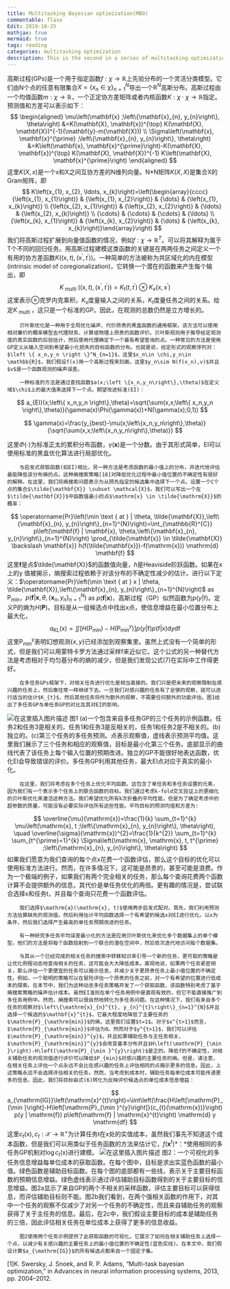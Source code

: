 ```yaml
---
title: Multitasking Bayesian optimization(MBO)
commentable: flase
Edit: 2019-10-25
mathjax: true
mermaid: true
tags: reading
categories: multitasking optimization
description: This is the second in a series of multitasking optimization algorithms-Multitasking Bayesian optimization(MBO).
---
```

高斯过程(GPs)是一个用于指定函数$f:\chi \rightarrow \mathbb{R}$上先验分布的一个灵活分类模型。它们由N个点的任意有限集合$X=\left \{ x_n\in \chi \right \}^N_{n=1}$导出一个$\mathbb{R}^N$高斯分布。高斯过程由一个均值函数$m:\chi\rightarrow \mathbb{R}$，一个正定协方差矩阵或者内核函数$K:\chi \cdot \chi\rightarrow\mathbb{R}$指定。预测值和方差可以表示如下：
$$
\begin{aligned} \mu\left(\mathbf{x} ;\left\{\mathbf{x}_{n}, y_{n}\right\}, \theta\right) &=K(\mathbf{X}, \mathbf{x})^{\top} K(\mathbf{X}, \mathbf{X})^{-1}(\mathbf{y}-m(\mathbf{X})) \\ \Sigma\left(\mathbf{x}, \mathbf{x}^{\prime} ;\left\{\mathbf{x}_{n}, y_{n}\right\}, \theta\right) &=K\left(\mathbf{x}, \mathbf{x}^{\prime}\right)-K(\mathbf{X}, \mathbf{x})^{\top} K(\mathbf{X}, \mathbf{X})^{-1} K\left(\mathbf{X}, \mathbf{x}^{\prime}\right) \end{aligned}
$$
		这里$K(X,x)$是一个x和X之间互协方差的N维列向量。N*N矩阵$K(X,X)$是集合X的Gram矩阵，即
$$
K\left(x_{1}, x_{2}, \ldots, x_{k}\right)=\left(\begin{array}{cccc}{\left(x_{1}, x_{1}\right)} & {\left(x_{1}, x_{2}\right)} & {\dots} & {\left(x_{1}, x_{k}\right)} \\ {\left(x_{2}, x_{1}\right)} & {\left(x_{2}, x_{2}\right)} & {\ldots} & {\left(x_{2}, x_{k}\right)} \\ {\cdots} & {\cdots} & {\cdots} & {\ldots} \\ {\left(x_{k}, x_{1}\right)} & {\left(x_{k}, x_{2}\right)} & {\dots} & {\left(x_{k}, x_{k}\right)}\end{array}\right)
$$
		我们将高斯过程扩展到向量值函数的情况，例如$f:\chi \rightarrow \mathbb{R}^T$。可以将其解释为属于T个不同的回归任务。用高斯过程建模这类函数的关键是在两两任务之间定义一个有用的协方差函数$K\left((\mathrm{x}, t),\left(\mathrm{x}^{\prime}, t^{\prime}\right)\right)$。一种简单的方法被称为共区域化的内在模型(intrinsic model of coregionalization)，它转换一个潜在的函数来产生每个输出，即
$$
K_{\text { multi }}\left((\mathrm{x}, t),\left(\mathrm{x}^{\prime}, t^{\prime}\right)\right)=K_{\mathrm{t}}\left(t, t^{\prime}\right) \otimes K_{\mathrm{x}}\left(\mathrm{x}, \mathrm{x}^{\prime}\right)
$$
这里表示$\otimes$克罗内克乘积，$K_{\mathrm{x}}$度量输入之间的关系，$K_{t}$度量任务之间的关系。给定$K_{\text { multi }}$，这只是一个标准的GP。因此，在观测的总数仍然是立方增长的。

		贝叶斯优化是一种用于全局优化噪声、代价昂贵的黑盒函数的通用框架。该方法可以使用相对廉价的概率模型去代理财务、计算或物理上昂贵的函数评价。贝叶斯规则用于推导给定观测值的真实函数的后验估计，然后使用代理确定下一个最有希望查询的点。一种常见的方法是使用GP定义从输入空间到希望最小化损失的目标函数的分布。也就是说，给定形式的观察序列对：$\left \{ x_n,y_n \right \}^N_{n=1}$，这里$x_n\in \chi,y_n\in \mathbb{R}$，我们假设f(x)用一个高斯过程来刻画，这里$y_n\sim N(f(x_n),v)$并且$v$是一个函数观测的噪声误差。		
	
		一种标准的方法是通过查找函数$a(x;\left \{x_n,y_n\right\},\theta)$在定义域$\chi$上的最大值来选择下一个点。期望改进标准(EI)：
$$
a_{EI}(x;\left\{ x_n,y_n \right\},\theta)=\sqrt{\sum(x,x;\left\{ x_n,y_n \right\},\theta)}(\gamma(x)\Phi(\gamma(x))+N(\gamma(x);0,1))
$$

$$
\gamma(x)=\frac{y_{best}-\mu(x;\left\{x_n,y_n\right\},\theta)}{\sqrt{\sum(x,x;\left\{x_n,y_n\right\},\theta)}}
$$

这里$\Phi(\cdot)$为标准正太的累积分布函数，$\gamma(\mathbf{x})$是一个分数。由于其形式简单，EI可以使用标准的黑盒优化算法进行局部优化。

		与启发式获取函数(如EI)相比，另一种方法是考虑函数的最小值上的分布，并迭代地评估最能降低该分布熵的点。这种熵搜索策略[18]对降低优化过程中最小值位置的不确定性有很好的解释。在这里，我们将熵搜索问题表示为从预先指定的候选集中选择下一个点。设置一个C个点的集合$\tilde{\mathbf{X}} \subset \mathcal{X}$，我们可以写出一个在$\tilde{\mathbf{X}}$中函数值最小的点$\mathrm{x} \in \tilde{\mathrm{X}}$的概率：
$$
\operatorname{Pr}\left(\min \text { at } | \theta, \tilde{\mathbf{X}},\left\{\mathbf{x}_{n}, y_{n}\right\}_{n=1}^{N}\right)=\int_{\mathbb{R}^{C}} p\left(\mathbf{f} | \mathbf{x}, \theta,\left\{\mathbf{x}_{n}, y_{n}\right\}_{n=1}^{N}\right) \prod_{\tilde{\mathbf{x}} \in \tilde{\mathbf{X}} \backslash \mathbf{x}} h(f(\tilde{\mathbf{x}})-f(\mathrm{x})) \mathrm{d} \mathbf{f}
$$
		这里$\mathbf{f}$是点$\tilde{\mathbf{X}}$的函数值向量，$h$是Heaviside阶跃函数。如果在x上的y 值被揭示，熵搜索过程依赖于对该分布的不确定性减少的估计。进行以下定义：$\operatorname{Pr}\left(\min \text { at } x | \theta, \tilde{\mathbf{X}},\left\{\mathbf{x}_{n}, y_{n}\right\}_{n=1}^{N}\right)$ as $\mathrm{P}_{\mathrm{min}}$，$p\left(\mathbf{f} | \mathbf{x}, \theta,\left\{\mathbf{x}_{n}, y_{n}\right\}_{n=1}^{N}\right)$ as $p(\mathbf{f} | \mathbf{x})$，高斯过程（GP）似然函数为$p(y | \mathrm{f})$。定义P的熵为$H(\mathbf{P})$。目标是从一组候选点中找出x点，使信息增益在最小位置分布上最大化，
$$
a_{\mathrm{KL}}(\mathrm{x})=\iint\left[H\left(\mathrm{P}_{\min }\right)-H\left(\mathrm{P}_{\min }^{y}\right)\right] p(y | \mathrm{f}) p(\mathrm{f} | \mathrm{x}) \mathrm{d} y \mathrm{df}
$$
		这里$\mathrm{P}_{\mathrm{min}}^{y}$表明幻想观测$\{x, y\}$已经添加到观察集里。虽然上式没有一个简单的形式，但是我们可以用蒙特卡罗方法通过采样f来近似它。这个公式的另一种替代方法是考虑相对于均匀基分布的熵的减少，但是我们发现公式(7)在实际中工作得更好。
	
		在多任务GPs框架下，对相关任务进行优化是相当直接的。我们只是把未来的观察限制在感兴趣的任务上，然后像往常一样继续下去。一旦我们对感兴趣的任务有了足够的观察，就可以进行适当的估计$K_{t}$，然后其他任务将作为额外的观察，不需要任何额外的功能评估。图1给出了多任务GP与单任务GP的对比及其对EI的影响。
![在这里插入图片描述](https://img-blog.csdnimg.cn/20191025195839334.png)
图1 (a)一个包含来自多任务GP的三个任务的示例函数。任务2和任务3是相关的，任务1和任务3是反相关的，任务1和任务2是不相关的。(b)独立的。(c)第三个任务的多任务预测。点表示观察值，虚线表示预测平均值。这里我们展示了三个任务和相应的观察值，目标是最小化第三个任务。底部显示的曲线代表了该任务上每个输入位置的预期改进。独立的GP不能很好地表达函数，优化EI会导致错误的评价。多任务GP利用其他任务，最大EI点对应于真实的最小化。

		在这里，我们将考虑在多个任务上优化平均函数。这包含了单任务和多任务设置的元素，因为我们有一个表示多个任务上的联合函数的目标。我们通过考虑k-fold交叉验证上的更细化的贝叶斯优化来激活这种方法。我们希望优化所有k次折叠的平均性能，但是为了确定考虑中的超参数的质量，可能没有必要实际评估所有这些性能。平均目标的预测均值和方差为:
$$
\overline{\mu}(\mathrm{x})=\frac{1}{k} \sum_{t=1}^{k} \mu\left(\mathrm{x}, t ;\left\{\mathrm{x}_{n}, y_{n}\right\}, \theta\right), \quad \overline{\sigma}(\mathrm{x})^{2}=\frac{1}{k^{2}} \sum_{t=1}^{k} \sum_{t^{\prime}=1}^{k} \Sigma\left(\mathrm{x}, \mathrm{x}, t, t^{\prime} ;\left\{\mathrm{x}_{n}, y_{n}\right\}, \theta\right)
$$
		如果我们愿意为我们查询的每个点x花费一个函数评估，那么这个目标的优化可以使用标准方法进行。然而，在许多情况下，这可能是昂贵的，甚至可能是浪费。作为一个极端的例子，如果我们有两个完全相关的任务，那么每个查询花费两个函数计算不会提供额外的信息，其代价是单任务优化的两倍。更有趣的情况是，尝试联合选择x和任务t，并且每个查询只花费一个函数评估。
	
		我们选择$\mathrm{a}(\mathrm{x}, t)$使用两步启发式配对。首先，我们利用预测方法估算缺失的观测值。然后利用估计平均函数选择一个有希望的候选x对EI进行优化。以x为条件，然后我们选择产生最高的单任务预期改进的任务。
	
		有一种研究多任务平均误差最小化的方法是应用贝叶斯优化来优化多个数据集上的单个模型。他们的方法是将每个函数投射到一个联合的潜在空间中，然后依次迭代地访问每个数据集。
	
		与其从一个已经完成的相关任务的搜索中转移知识来引导一个新的任务，更可取的策略是让优化例程动态地查询相关的任务，这可能会大大降低成本。直观地说，如果两个任务紧密相关，那么评估一个更便宜的任务可以揭示信息，并减少关于更昂贵任务上最小值位置的不确定性。例如，一个聪明的策略可以在冒险评估一个昂贵的任务之前，对一个有希望的位置进行低成本的探索。在本节中，我们为这种动态多任务策略开发了一个获取函数，该函数特别考虑了基于熵搜索策略的噪声估计成本。虽然EI准则在单个任务用例中是直观有效的，但它不能直接推广到多任务用例中。然而，熵搜索可以很自然地转化为多任务问题。在这种情况下，我们有来自多个任务的观察对$\left\{\mathrm{x}_{n}^{t}, y_{n}^{t}\right\}_{n=1}^{N}$并且选择一个候选的$\mathbf{x}^{t}$，它最大程度地降低了主要任务的$\mathrm{P}_{\mathrm{min}}$的熵，这里我们设置$t=1$。对于$x^{t>1}$而言，$\mathrm{P}_{\mathrm{min}}$评估为0。然而对于$y^{t>1}$，我们可以评估$\mathrm{P}_{\mathrm{min}}^{y}$，并且如果辅助任务与主任务相关，$\mathrm{P}_{\mathrm{min}}^{y}$会改变基本分布并且$H\left(\mathrm{P}_{\min }\right)-H\left(\mathrm{P}_{\min }^{y}\right)$是正的。降低f的不确定性，对相关辅助任务的观测值进行评价可以降低$P_{min}$对感兴趣的主要任务的熵。但是，请注意，在相关任务上评估一个点永远不会比在感兴趣的任务上评估相同的点揭示更多的信息。因此，上述策略永远不会选择评估相关的任务。然而，当考虑到成本时，辅助任务每单位成本可能传递更多的信息。因此，我们将目标由式(6)转化为反映评价候选点的单位成本信息增益：
$$
a_{\mathrm{IG}}\left(\mathrm{x}^{t}\right)=\iint\left(\frac{H\left[\mathrm{P}_{\min }\right]-H\left[\mathrm{P}_{\min }^{y}\right]}{c_{t}(\mathrm{x})}\right) p(y | \mathrm{f}) p\left(\mathrm{f} | \mathrm{x}^{t}\right) \mathrm{d} y \mathrm{df}
$$
这里$c_{t}(\mathrm{x}), c_{t} : \mathcal{X} \rightarrow \mathbb{R}^{+}$为计算任务t在x处的实值成本，虽然我们事先不知道这个成本函数，但是我们可以用类似于任务函数的方法来估计它，$f\left(\mathbf{x}^{t}\right)$*：*使用相同的多任务GP机制对$\log c_{t}(\mathrm{x})$进行建模。
![在这里插入图片描述](https://img-blog.csdnimg.cn/20191025195912151.png?x-oss-process=image/watermark,type_ZmFuZ3poZW5naGVpdGk,shadow_10,text_aHR0cHM6Ly9ibG9nLmNzZG4ubmV0L3FxXzQwNDM0NDMw,size_16,color_FFFFFF,t_70)
图2：一个可视化的多任务信息增益每单位成本的获取函数。在每个图中，目标是求出实蓝色函数的最小值。绿色函数是辅助目标函数。在每个图的底部都有一些线，表示关于主要目标函数的预期信息增益。绿色虚线表示通过评估辅助目标函数得到的关于主要目标的信息增益。图2a显示了来自GP的两个不相关的采样函数，评估主要目标可以获得信息，而评估辅助目标则不能。图2b我们看到，在两个强相关函数的作用下，对其中一个任务的观察不仅减少了对另一个任务的不确定性，而且来自辅助任务的观察获得了关于主任务的信息。最后，在2c中，我们假设主要目标的成本是辅助任务的三倍，因此评估相关任务在单位成本上获得了更多的信息收益。

		图2使用两个任务示例提供了此获取函数的可视化。它展示了如何在相关辅助任务上选择一个点，以减少有关感兴趣的主要任务上的最小值位置的不确定性(蓝色实线)。在本文中，我们假设计算$a_{\mathrm{IG}}$的所有候选点都来自一个固定子集。

[1]K. Swersky, J. Snoek, and R. P. Adams, “Multi-task bayesian optimization,” in Advances in neural information processing systems, 2013, pp. 2004–2012.